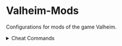 # Valheim-Mods
Сonfigurations for mods of the game Valheim.

<details>
  <summary>Cheat Commands</summary>
  
## Cheat Commands
To activate cheat commands, type `devcommands` and press enter. You'll be able to use the cheat commands below in singleplayer mode. They won't work on a multiplayer server.

To deactivate cheat commands, type `devcommands` and press enter again.

Type `debugmode` into the console without quotes
  
 **How to Read this List:**

- Anything between parentheses ( ) is a comment describing the command. (don't type these)
- Anything in brackets [ ] are arguments that the command takes. (don't add the brackets when using the commands)
- Not every command has arguments and sometimes not all arguments are required

**Examples:**
`wind [angle] [intensity 0-1]`
To use this in game you would replace [angle] and [intensity] with numbers.
`wind 45 0.5`

```
goto [x] [z] (teleport to coordinates)
goto 0 0
goto 25 60
```

```
spawn [prefabName] [amount] [level]
spawn Troll (spawns 1 troll)
spawn Troll 1 2 (spawns a single level 2 troll)
spawn Troll 5 (spawns 5 trolls)
```

```
beard (makes your chin bald)
debugmode (creative mode see below for info)
dpsdebug (toggle damage per second debug)
event [eventName] (start an event)
exploremap (remove fog of war)
freefly (toggles flying)
genloc
ghost
god (enables godmode)
goto [x] [y] [z] (teleport to coordinates)
hair (makes you bald)
heal
imacheater (toggle cheat mode)
killall (kills nearby enemies/creatures)
location (set spawn location)
model
players [number] (scales the difficulty see more info below)
pos (prints your coordinates)
puke
raiseskill [skillName] [amount] (adds amount of levels to skill)
randomevent (starts random event)
removedrops (removes all items on ground)
resetcharacter (resets skills and inventory)
resetmap (cover map in fog)
resetskill [skillName] (reset skill to zero)
resetwind
save
skiptime [seconds]
sleep (fast forwards time by one day. watch as the sun and moon zoom by)
spawn [prefabName] [amount] [level]
stopevent
tame (tames nearby creatures)
wind [angle] [intensity 0-1]

help — показать все доступные команды;
kick [имя игрока / ip игрока / userID] — убрать («кикнуть») пользователя;
ban [имя игрока / ip игрока / userID] — забанить пользователя;
unban [имя игрока / ip игрока / userID] — разбанить пользователя;
banned — показать список забаненных;
ping — отправить пинг на сервер, чтобы увеличить время между действиями пользователей и реакцией на них в самой игре;
lodbias [число] — изменить значение lod. Оно отвечает за изображение высокодетализированных объектов на расстоянии. По умолчанию — 1,5;
info — показать информацию о системе.
devcommands — активировать режим читов.
help — показать список читов;
god — включить бессмертие (режим бога);
ghost — включить режим призрака, при котором противники будут вас игнорировать;
pos — узнать текущую позицию (координаты) игрока;
goto [x,z] — телепортироваться в указанную точку по координатам;
exploremap — открыть всю карту;
resetmap — отменить исследование всей карты;
killall — убить всех ближайших врагов на расстоянии до 100 метров;
tame — приручить всех зверей в округе, которых можно сделать домашними животными, на расстоянии до 100 метров;
save — сохранить игру
removedrops — убрать все выпадающие предметы в области на расстоянии до 100 метров;
location — установить место вашего воскрешения;
genloc — сгенерировать локации заново;
wind [угол] [интенсивность] — задать направление и скорость ветра (0 — безветрие, 0,1-0,3 — слабый ветер, 0,4-0,6 — умеренный ветер, 0,7-1 — сильный ветер и шторм в море);
resetwind — перезапустить параметры ветра;
skiptime [секунды] — промотать время на указанное число секунд;
tod [число] — установить время дня: 0 и 1 — полночь, 0.5 — полдень, -1 — вернуться к значениям по умолчанию;
sleep — промотать один день;
setkey [имя] — установить новый глобальный ключ;
resetkeys [имя] — сбросить указанный глобальный ключ;
listkeys — показать список глобальный ключей;
dpsdebug — включить или выключить отображение урона в секунду.
env [название] — установить среду отладки;
reserenv — сбросить среду отладки;
players [число] — регулировка шкалы сложности. Чтобы снизить её до минимума, введите число 0. Если вы хотите повысить её, вводите числа целые числа (1, 2, 3). Уровень сложности влияет на урон и здоровье всех существ в игре.
```
## Creative Mode

### How to Enable Creative/Debug Mode

1. Follow the steps above to enable cheatmode
2. Type `debugmode` into the console without quotes

### Controls and Features

- **Z** - Toggles Flying
- **B** - No Placement Cost
- **K** - Kills all monsters

Using "No Placement Cost" mode (B) you can **repair all equipment** from your inventory, **place buildings for free** with a hammer, and **craft items for free** from your inventory.
  
</details>
